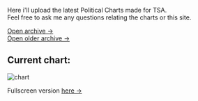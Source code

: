 <link rel="stylesheet" href="assets/css/style.css">
<!-- STYLES ABOVE - DO NOT REMOVE -->


Here i'll upload the latest Political Charts made for TSA.\
Feel free to ask me any questions relating the charts or this site.

[Open archive →](ArchivePage.md)\
[Open older archive →](OlderArchive.md)


## Current chart:
<img src="https://miiiiiilaaaan.github.io/PoliticalChart/chart.png" alt="chart">

Fullscreen version [here →](https://miiiiiilaaaan.github.io/PoliticalChart/chart.png)



<!-- STYLES - DO NOT REMOVE -->
<link rel="stylesheet" href="assets/css/style.css">

